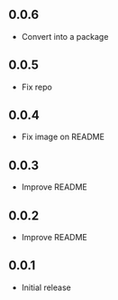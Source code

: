 ## 0.0.6

- Convert into a package

## 0.0.5

- Fix repo

## 0.0.4

- Fix image on README

## 0.0.3

- Improve README

## 0.0.2

- Improve README

## 0.0.1

- Initial release
